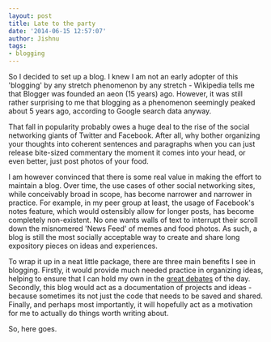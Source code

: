 ```yaml
---
layout: post
title: Late to the party
date: '2014-06-15 12:57:07'
author: Jishnu
tags:
- blogging
---
```


So I decided to set up a blog. I knew I am not an early adopter of this 'blogging' by any stretch phenomenon by any stretch - Wikipedia tells me that Blogger was founded an aeon (15 years) ago. However, it was still rather surprising to me that blogging as a phenomenon seemingly peaked about 5 years ago, according to Google search data anyway. 

<script type="text/javascript" src="//www.google.com.sg/trends/embed.js?hl=en-US&q=blog&cmpt=q&content=1&cid=TIMESERIES_GRAPH_0&export=5&w=650&h=330"></script>

That fall in popularity probably owes a huge deal to the rise of the social networking giants of Twitter and Facebook. After all, why bother organizing your thoughts into coherent sentences and paragraphs when you can just release bite-sized commentary the moment it comes into your head, or even better, just post photos of your food.

I am however convinced that there is some real value in making the effort to maintain a blog. Over time, the use cases of other social networking sites, while conceivably broad in scope, has become narrower and narrower in practice. For example, in my peer group at least, the usage of Facebook's notes feature, which would ostensibly allow for longer posts, has become completely non-existent. No one wants walls of text to interrupt their scroll down the misnomered 'News Feed' of memes and food photos. As such, a blog is still the most socially acceptable way to create and share long expository pieces on ideas and experiences.

To wrap it up in a neat little package, there are three main benefits I see in blogging. Firstly, it would provide much needed practice in organizing ideas, helping to ensure that I can hold my own in the [great debates](http://en.wikipedia.org/wiki/Editor_war) of the day. Secondly, this blog would act as a documentation of projects and ideas - because sometimes its not just the code that needs to be saved and shared. Finally, and perhaps most importantly, it will hopefully act as a motivation for me to actually do things worth writing about.

So, here goes.





